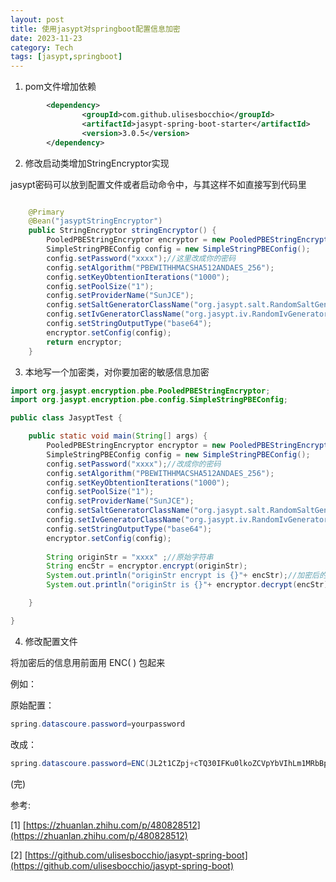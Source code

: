 ```yaml
---
layout: post
title: 使用jasypt对springboot配置信息加密
date: 2023-11-23
category: Tech
tags: [jasypt,springboot]
---
```


1. pom文件增加依赖


``` xml 
        <dependency>
		        <groupId>com.github.ulisesbocchio</groupId>
		        <artifactId>jasypt-spring-boot-starter</artifactId>
		        <version>3.0.5</version>
		</dependency>
```

2. 修改启动类增加StringEncryptor实现

jasypt密码可以放到配置文件或者启动命令中，与其这样不如直接写到代码里

``` java 

    @Primary
    @Bean("jasyptStringEncryptor")
    public StringEncryptor stringEncryptor() {
        PooledPBEStringEncryptor encryptor = new PooledPBEStringEncryptor();
        SimpleStringPBEConfig config = new SimpleStringPBEConfig();
        config.setPassword("xxxx");//这里改成你的密码
        config.setAlgorithm("PBEWITHHMACSHA512ANDAES_256");
        config.setKeyObtentionIterations("1000");
        config.setPoolSize("1");
        config.setProviderName("SunJCE");
        config.setSaltGeneratorClassName("org.jasypt.salt.RandomSaltGenerator");
        config.setIvGeneratorClassName("org.jasypt.iv.RandomIvGenerator");
        config.setStringOutputType("base64");
        encryptor.setConfig(config);
        return encryptor;
    }

```

3. 本地写一个加密类，对你要加密的敏感信息加密

``` java
import org.jasypt.encryption.pbe.PooledPBEStringEncryptor;
import org.jasypt.encryption.pbe.config.SimpleStringPBEConfig;

public class JasyptTest {

	public static void main(String[] args) {
		PooledPBEStringEncryptor encryptor = new PooledPBEStringEncryptor();
        SimpleStringPBEConfig config = new SimpleStringPBEConfig();
        config.setPassword("xxxx");//改成你的密码
        config.setAlgorithm("PBEWITHHMACSHA512ANDAES_256");
        config.setKeyObtentionIterations("1000");
        config.setPoolSize("1");
        config.setProviderName("SunJCE");
        config.setSaltGeneratorClassName("org.jasypt.salt.RandomSaltGenerator");
        config.setIvGeneratorClassName("org.jasypt.iv.RandomIvGenerator");
        config.setStringOutputType("base64");
        encryptor.setConfig(config);
        
        String originStr = "xxxx" ;//原始字符串
        String encStr = encryptor.encrypt(originStr);
        System.out.println("originStr encrypt is {}"+ encStr);//加密后的字符串，这个贴到配置文件中
        System.out.println("originStr is {}"+ encryptor.decrypt(encStr));//验证一下解密

	}

}
```

4. 修改配置文件

将加密后的信息用前面用 ENC( ) 包起来

例如：

原始配置：

``` java
spring.datascoure.password=yourpassword
```
改成：

``` java
spring.datascoure.password=ENC(JL2t1CZpj+cTQ30IFKu0lkoZCVpYbVIhLm1MRbBpaNI])
```

(完)

参考:

[1] [https://zhuanlan.zhihu.com/p/480828512](https://zhuanlan.zhihu.com/p/480828512)

[2] [https://github.com/ulisesbocchio/jasypt-spring-boot](https://github.com/ulisesbocchio/jasypt-spring-boot)